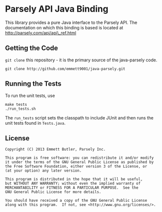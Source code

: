 Parsely API Java Binding
========================

This library provides a pure Java interface to the Parsely API. The
documentation on which this binding is based is located at http://parsely.com/api/api\_ref.html

Getting the Code
----------------

`git clone` this repository - it is the primary source of the java-parsely code.

    git clone http://github.com/emmett9001/java-parsely.git

Running the Tests
-----------------

To run the unit tests, use

    make tests
    ./run_tests.sh

The `run_tests` script sets the classpath to include JUnit and then runs the
unit tests found in `Tests.java`.

License
-------

    Copyright (C) 2013 Emmett Butler, Parsely Inc.

    This program is free software: you can redistribute it and/or modify
    it under the terms of the GNU General Public License as published by
    the Free Software Foundation, either version 3 of the License, or
    (at your option) any later version.

    This program is distributed in the hope that it will be useful,
    but WITHOUT ANY WARRANTY; without even the implied warranty of
    MERCHANTABILITY or FITNESS FOR A PARTICULAR PURPOSE.  See the
    GNU General Public License for more details.

    You should have received a copy of the GNU General Public License
    along with this program.  If not, see <http://www.gnu.org/licenses/>.
